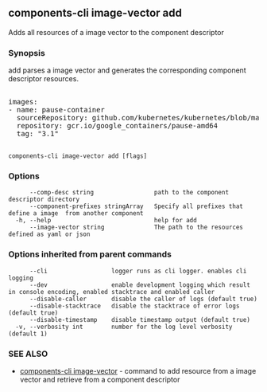 ## components-cli image-vector add

Adds all resources of a image vector to the component descriptor

### Synopsis


add parses a image vector and generates the corresponding component descriptor resources.

<pre>

images:
- name: pause-container
  sourceRepository: github.com/kubernetes/kubernetes/blob/master/build/pause/Dockerfile
  repository: gcr.io/google_containers/pause-amd64
  tag: "3.1"

</pre>


```
components-cli image-vector add [flags]
```

### Options

```
      --comp-desc string                 path to the component descriptor directory
      --component-prefixes stringArray   Specify all prefixes that define a image  from another component
  -h, --help                             help for add
      --image-vector string              The path to the resources defined as yaml or json
```

### Options inherited from parent commands

```
      --cli                  logger runs as cli logger. enables cli logging
      --dev                  enable development logging which result in console encoding, enabled stacktrace and enabled caller
      --disable-caller       disable the caller of logs (default true)
      --disable-stacktrace   disable the stacktrace of error logs (default true)
      --disable-timestamp    disable timestamp output (default true)
  -v, --verbosity int        number for the log level verbosity (default 1)
```

### SEE ALSO

* [components-cli image-vector](components-cli_image-vector.md)	 - command to add resource from a image vector and retrieve from a component descriptor

